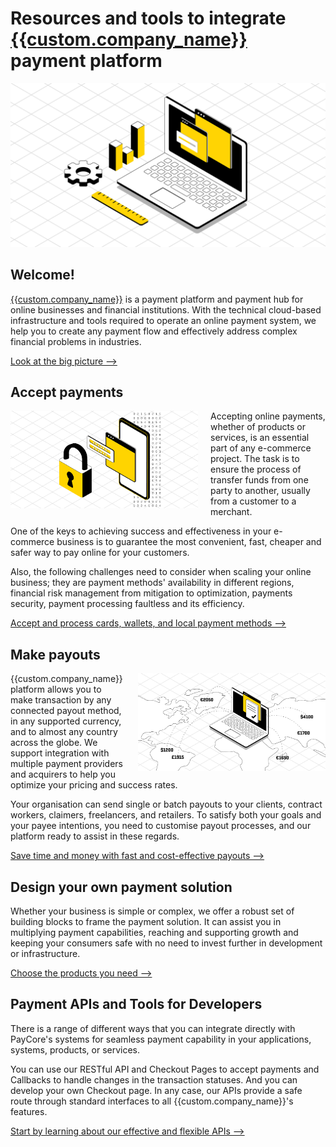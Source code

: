 # Resources and tools to integrate [{{custom.company_name}}]({{custom.website_url}}) payment platform

![Build your payment solution!](images/intro.jpg)

## Welcome!

[{{custom.company_name}}]({{custom.website_url}}) is a payment platform and payment hub for online businesses and financial institutions. With the technical cloud-based infrastructure and tools required to operate an online payment system, we help you to create any payment flow and effectively address complex financial problems in industries.

[Look at the big picture -->](getting-started/platform-overview/)

## Accept payments

<img src="images/secure-payment.png" alt="PayCore Payments" style="width: 300px; float: left; padding-right: 20px;">

Accepting online payments, whether of products or services, is an essential part of any e-commerce project. The task is to ensure the process of transfer funds from one party to another, usually from a customer to a merchant.

One of the keys to achieving success and effectiveness in your e-commerce business is to guarantee the most convenient, fast, cheaper and safer way to pay online for your customers.

Also, the following challenges need to consider when scaling your online business; they are payment methods' availability in different regions, financial risk management from mitigation to optimization, payments security, payment processing faultless and its efficiency.

[Accept and process cards, wallets, and local payment methods -->](getting-started/first-payment/#receiving-your-first-payment)

## Make payouts

<img src="images/payouts-all-over.png" alt="PayCore Payouts" style="width: 300px; float: right; padding-left: 20px;">

{{custom.company_name}} platform allows you to make transaction by any connected payout method, in any supported currency, and to almost any country across the globe. We support integration with multiple payment providers and acquirers to help you optimize your pricing and success rates.

Your organisation can send single or batch payouts to your clients, contract workers, claimers, freelancers, and retailers. To satisfy both your goals and your payee intentions, you need to customise payout processes, and our platform ready to assist in these regards.

[Save time and money with fast and cost-effective payouts -->](getting-started/first-payment/#make-your-first-payout)

## Design your own payment solution

Whether your business is simple or complex, we offer a robust set of building blocks to frame the payment solution. It can assist you in multiplying payment capabilities, reaching and supporting growth and keeping your consumers safe with no need to invest further in development or infrastructure.

[Choose the products you need -->](products/)

## Payment APIs and Tools for Developers

There is a range of different ways that you can integrate directly with PayCore's systems for seamless payment capability in your applications, systems, products, or services.

You can use our RESTful API and Checkout Pages to accept payments and Callbacks­ to handle changes in the transaction statuses. And you can develop your own Checkout page. In any case, our APIs provide a safe route through standard interfaces to all {{custom.company_name}}'s features.

[Start by learning about our effective and flexible APIs -->](integration/)
